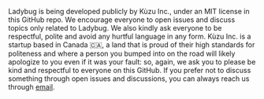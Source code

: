 Ladybug is being developed publicly by Kùzu Inc., under an MIT license in this GitHub repo. We encourage everyone
to open issues and discuss topics only related to Ladybug. We also kindly ask everyone to be
respectful, polite and avoid any hurtful language in any form.
Kùzu Inc. is a startup based in Canada 🇨🇦, a land that is proud of their high standards
for politeness and where a person you bumped into on the road will likely
apologize to you even if it was your fault: so, again, we ask you to please be
kind and respectful to everyone on this GitHub.
If you prefer not to discuss something through open issues and discussions,
you can always reach us through [email](mailto:contact@kuzudb.com).
